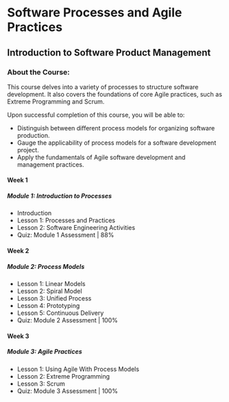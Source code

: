 # Software Processes and Agile Practices
## Introduction to Software Product Management
### About the Course:
This course delves into a variety of processes to structure software development. It also covers the foundations of core Agile practices, such as Extreme Programming and Scrum.

Upon successful completion of this course, you will be able to:

- Distinguish between different process models for organizing software production.
- Gauge the applicability of process models for a software development project.
- Apply the fundamentals of Agile software development and management practices.
 
#### Week 1
##### Module 1: Introduction to Processes
- Introduction
- Lesson 1: Processes and Practices
- Lesson 2: Software Engineering Activities
- Quiz: Module 1 Assessment | 88%

#### Week 2
##### Module 2: Process Models
- Lesson 1: Linear Models
- Lesson 2: Spiral Model
- Lesson 3: Unified Process
- Lesson 4: Prototyping
- Lesson 5: Continuous Delivery
- Quiz: Module 2 Assessment | 100%

#### Week 3
##### Module 3: Agile Practices
- Lesson 1: Using Agile With Process Models
- Lesson 2: Extreme Programming
- Lesson 3: Scrum
- Quiz: Module 3 Assessment | 100%